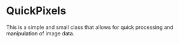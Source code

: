 # QuickPixels
This is a simple and small class that allows for quick processing and manipulation of image data.
